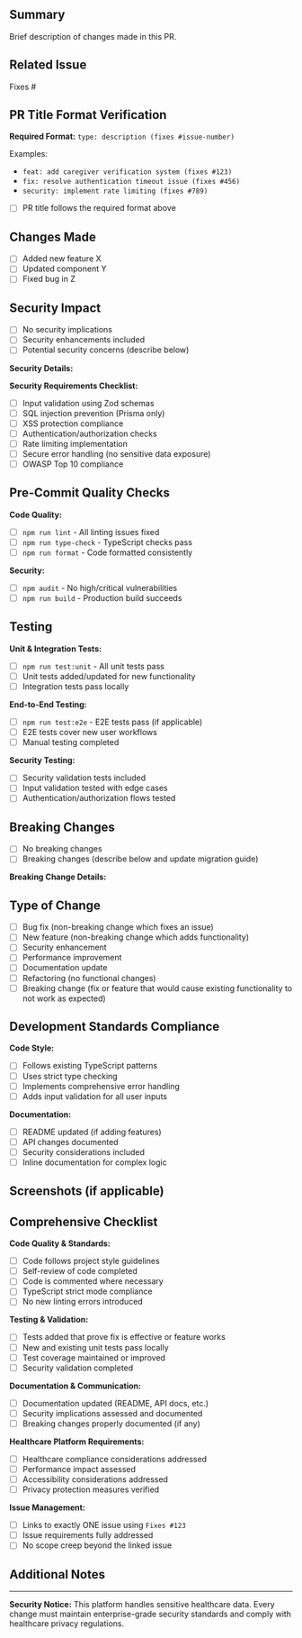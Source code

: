 ## Summary

Brief description of changes made in this PR.

## Related Issue

<!-- IMPORTANT: Each PR must address only ONE issue. Multiple issues require separate PRs. -->

Fixes #

## PR Title Format Verification

<!-- Verify your PR title follows the required format -->

**Required Format:** `type: description (fixes #issue-number)`

Examples:

- `feat: add caregiver verification system (fixes #123)`
- `fix: resolve authentication timeout issue (fixes #456)`
- `security: implement rate limiting (fixes #789)`

- [ ] PR title follows the required format above

## Changes Made

<!-- List specific changes with checkboxes -->

- [ ] Added new feature X
- [ ] Updated component Y
- [ ] Fixed bug in Z

## Security Impact

<!-- REQUIRED: This platform handles sensitive healthcare data. Assess security implications. -->

- [ ] No security implications
- [ ] Security enhancements included
- [ ] Potential security concerns (describe below)

**Security Details:**

**Security Requirements Checklist:**

- [ ] Input validation using Zod schemas
- [ ] SQL injection prevention (Prisma only)
- [ ] XSS protection compliance
- [ ] Authentication/authorization checks
- [ ] Rate limiting implementation
- [ ] Secure error handling (no sensitive data exposure)
- [ ] OWASP Top 10 compliance

## Pre-Commit Quality Checks

<!-- REQUIRED: All must pass before submitting PR -->

**Code Quality:**

- [ ] `npm run lint` - All linting issues fixed
- [ ] `npm run type-check` - TypeScript checks pass
- [ ] `npm run format` - Code formatted consistently

**Security:**

- [ ] `npm audit` - No high/critical vulnerabilities
- [ ] `npm run build` - Production build succeeds

## Testing

<!-- REQUIRED: Comprehensive testing checklist -->

**Unit & Integration Tests:**

- [ ] `npm run test:unit` - All unit tests pass
- [ ] Unit tests added/updated for new functionality
- [ ] Integration tests pass locally

**End-to-End Testing:**

- [ ] `npm run test:e2e` - E2E tests pass (if applicable)
- [ ] E2E tests cover new user workflows
- [ ] Manual testing completed

**Security Testing:**

- [ ] Security validation tests included
- [ ] Input validation tested with edge cases
- [ ] Authentication/authorization flows tested

## Breaking Changes

<!-- Check one -->

- [ ] No breaking changes
- [ ] Breaking changes (describe below and update migration guide)

**Breaking Change Details:**

## Type of Change

<!-- Check all that apply -->

- [ ] Bug fix (non-breaking change which fixes an issue)
- [ ] New feature (non-breaking change which adds functionality)
- [ ] Security enhancement
- [ ] Performance improvement
- [ ] Documentation update
- [ ] Refactoring (no functional changes)
- [ ] Breaking change (fix or feature that would cause existing functionality to not work as expected)

## Development Standards Compliance

<!-- Verify adherence to contribution standards -->

**Code Style:**

- [ ] Follows existing TypeScript patterns
- [ ] Uses strict type checking
- [ ] Implements comprehensive error handling
- [ ] Adds input validation for all user inputs

**Documentation:**

- [ ] README updated (if adding features)
- [ ] API changes documented
- [ ] Security considerations included
- [ ] Inline documentation for complex logic

## Screenshots (if applicable)

<!-- Add screenshots for UI changes -->

## Comprehensive Checklist

<!-- ALL boxes must be checked before requesting review -->

**Code Quality & Standards:**

- [ ] Code follows project style guidelines
- [ ] Self-review of code completed
- [ ] Code is commented where necessary
- [ ] TypeScript strict mode compliance
- [ ] No new linting errors introduced

**Testing & Validation:**

- [ ] Tests added that prove fix is effective or feature works
- [ ] New and existing unit tests pass locally
- [ ] Test coverage maintained or improved
- [ ] Security validation completed

**Documentation & Communication:**

- [ ] Documentation updated (README, API docs, etc.)
- [ ] Security implications assessed and documented
- [ ] Breaking changes properly documented (if any)

**Healthcare Platform Requirements:**

- [ ] Healthcare compliance considerations addressed
- [ ] Performance impact assessed
- [ ] Accessibility considerations addressed
- [ ] Privacy protection measures verified

**Issue Management:**

- [ ] Links to exactly ONE issue using `Fixes #123`
- [ ] Issue requirements fully addressed
- [ ] No scope creep beyond the linked issue

## Additional Notes

<!-- Any additional information for reviewers -->

---

**Security Notice:** This platform handles sensitive healthcare data. Every change must maintain enterprise-grade security standards and comply with healthcare privacy regulations.
